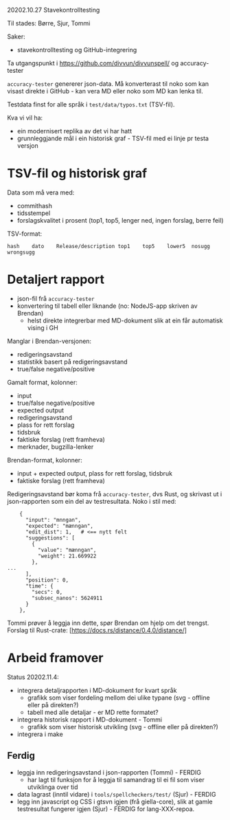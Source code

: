 20202.10.27 Stavekontrolltesting

Til stades: Børre, Sjur, Tommi

Saker:
* stavekontrolltesting og GitHub-integrering

Ta utgangspunkt i https://github.com/divvun/divvunspell/ og accuracy-tester

`accuracy-tester` genererer json-data. Må konverterast til noko som kan visast direkte i GitHub - kan vera MD eller noko som MD kan lenka til.

Testdata finst for alle språk i `test/data/typos.txt` (TSV-fil).

Kva vi vil ha:
* ein modernisert replika av det vi har hatt
* grunnleggjande mål i ein historisk graf - TSV-fil med ei linje pr testa versjon

# TSV-fil og historisk graf

Data som må vera med:
* commithash
* tidsstempel
* forslagskvalitet i prosent (top1, top5, lenger ned, ingen forslag, berre feil)

TSV-format:
```
hash	dato	Release/description	top1	top5	lower5	nosugg	wrongsugg
```

#  Detaljert rapport

* json-fil frå `accuracy-tester`
* konvertering til tabell eller liknande (no: NodeJS-app skriven av Brendan)
    - helst direkte integrerbar med MD-dokument slik at ein får automatisk vising i GH

Manglar i Brendan-versjonen:

* redigeringsavstand
* statistikk basert på redigeringsavstand
* true/false negative/positive

Gamalt format, kolonner:
* input
* true/false negative/positive
* expected output
* redigeringsavstand
* plass for rett forslag
* tidsbruk
* faktiske forslag (rett framheva)
* merknader, bugzilla-lenker

Brendan-format, kolonner:
* input + expected output, plass for rett forslag, tidsbruk
* faktiske forslag (rett framheva)

Redigeringsavstand bør koma frå `accuracy-tester`, dvs Rust, og skrivast ut i json-rapporten som ein del av testresultata. Noko i stil med:

```
    {
      "input": "mnngan",
      "expected": "mænngan",
      "edit_dist": 1,   # <== nytt felt
      "suggestions": [
        {
          "value": "mænngan",
          "weight": 21.669922
        },
...
      ],
      "position": 0,
      "time": {
        "secs": 0,
        "subsec_nanos": 5624911
      }
    },
```

Tommi prøver å leggja inn dette, spør Brendan om hjelp om det trengst. Forslag til Rust-crate:
[https://docs.rs/distance/0.4.0/distance/]

#  Arbeid framover

Status 20202.11.4:

* integrera detaljrapporten i MD-dokument for kvart språk
    - grafikk som viser fordeling mellom dei ulike typane (svg - offline eller på direkten?)
    - tabell med alle detaljar - er MD rette formatet?
* integrera historisk rapport i MD-dokument - Tommi
    - grafikk som viser historisk utvikling (svg - offline eller på direkten?)
* integrera i make

##  Ferdig

* leggja inn redigeringsavstand i json-rapporten (Tommi) - FERDIG
    - har lagt til funksjon for å leggja til samandrag til ei fil som viser utviklinga over tid
* data lagrast (inntil vidare) i `tools/spellcheckers/test/` (Sjur) - FERDIG
* legg inn javascript og CSS i gtsvn igjen (frå giella-core), slik at gamle testresultat fungerer igjen (Sjur) - FERDIG for lang-XXX-repoa.
